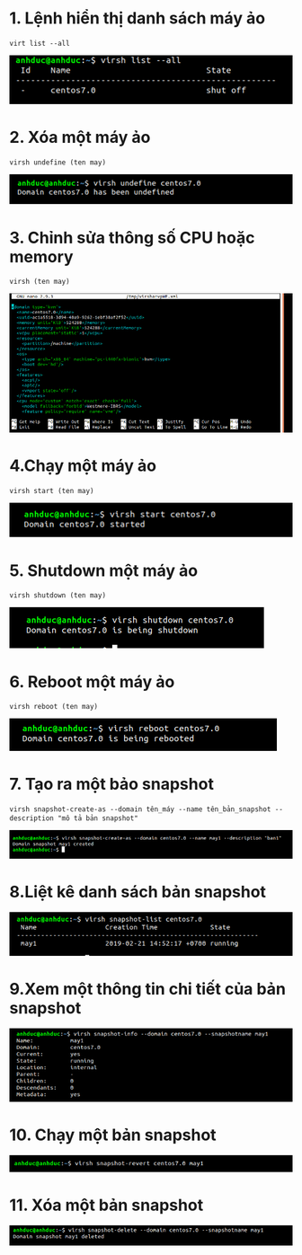 # 1. Lệnh hiển thị danh sách máy ảo
```
virt list --all 
```
![](https://github.com/duckmak14/linux/blob/master/KVM/anh1/Screenshot%20from%202019-02-21%2014-49-16.png)
# 2. Xóa một máy ảo 
```
virsh undefine (ten may)
```
![](https://github.com/duckmak14/linux/blob/master/KVM/anh1/Screenshot%20from%202019-02-21%2014-59-26.png)
# 3. Chỉnh sửa thông số CPU hoặc memory 
```
virsh (ten may)
```
![](https://github.com/duckmak14/linux/blob/master/KVM/anh1/Screenshot%20from%202019-02-21%2014-57-31.png)
# 4.Chạy một máy ảo
```
virsh start (ten may)
```
![](https://github.com/duckmak14/linux/blob/master/KVM/anh1/Screenshot%20from%202019-02-21%2014-49-56.png)
# 5. Shutdown một máy ảo 
```
virsh shutdown (ten may)
```
![](https://github.com/duckmak14/linux/blob/master/KVM/anh1/Screenshot%20from%202019-02-21%2014-50-13.png)
# 6. Reboot một máy ảo 
```
virsh reboot (ten may)
```
![](https://github.com/duckmak14/linux/blob/master/KVM/anh1/Screenshot%20from%202019-02-21%2014-51-10.png)
# 7. Tạo ra một bảo snapshot 
```
virsh snapshot-create-as --domain tên_máy --name tên_bản_snapshot --description "mô tả bản snapshot"
```
![](https://github.com/duckmak14/linux/blob/master/KVM/anh1/Screenshot%20from%202019-02-21%2014-52-26.png)
# 8.Liệt kê danh sách bản snapshot 
![](https://github.com/duckmak14/linux/blob/master/KVM/anh1/Screenshot%20from%202019-02-21%2014-53-05.png)
# 9.Xem một thông tin chi tiết của bản snapshot 
![](https://github.com/duckmak14/linux/blob/master/KVM/anh1/Screenshot%20from%202019-02-21%2014-55-23.png)
# 10. Chạy một bản snapshot 
![](https://github.com/duckmak14/linux/blob/master/KVM/anh1/Screenshot%20from%202019-02-21%2014-56-09.png)
# 11. Xóa một bản snapshot 
![](https://github.com/duckmak14/linux/blob/master/KVM/anh1/Screenshot%20from%202019-02-21%2014-56-57.png)